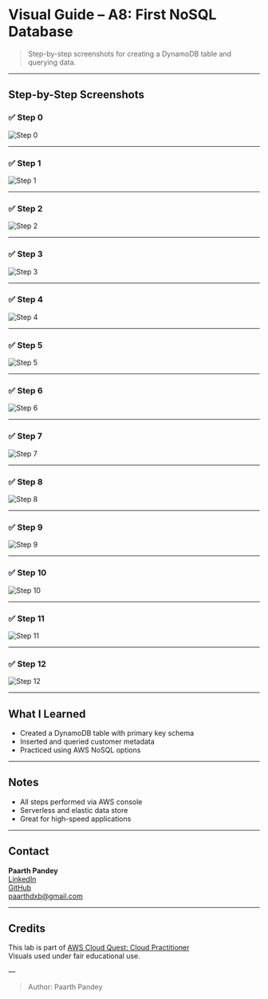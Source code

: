 # Visual Guide – A8: First NoSQL Database

> Step-by-step screenshots for creating a DynamoDB table and querying data.

---

## Step-by-Step Screenshots

### ✅ Step 0

![Step 0](./screenshots/00.png)

---

### ✅ Step 1

![Step 1](./screenshots/01.png)

---

### ✅ Step 2

![Step 2](./screenshots/02.png)

---

### ✅ Step 3

![Step 3](./screenshots/03.png)

---

### ✅ Step 4

![Step 4](./screenshots/04.png)

---

### ✅ Step 5

![Step 5](./screenshots/05.png)

---

### ✅ Step 6

![Step 6](./screenshots/06.png)

---

### ✅ Step 7

![Step 7](./screenshots/07.png)

---

### ✅ Step 8

![Step 8](./screenshots/08.png)

---

### ✅ Step 9

![Step 9](./screenshots/09.png)

---

### ✅ Step 10

![Step 10](./screenshots/10.png)

---

### ✅ Step 11

![Step 11](./screenshots/11.png)

---

### ✅ Step 12

![Step 12](./screenshots/12.png)

---

## What I Learned

- Created a DynamoDB table with primary key schema  
- Inserted and queried customer metadata  
- Practiced using AWS NoSQL options  

---

## Notes

- All steps performed via AWS console  
- Serverless and elastic data store  
- Great for high-speed applications  

---

## Contact

**Paarth Pandey**  
[LinkedIn](https://www.linkedin.com/in/paarth-pandey-13779529b/)  
[GitHub](https://github.com/paarthpandey10)  
paarthdxb@gmail.com

---

## Credits

This lab is part of [AWS Cloud Quest: Cloud Practitioner](https://explore.skillbuilder.aws/learn/course/external/view/elearning/13415/aws-cloud-quest-cloud-practitioner)  
Visuals used under fair educational use.

—
> Author: Paarth Pandey
